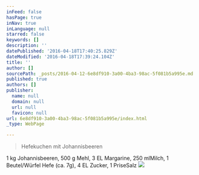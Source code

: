 ```yaml
---
inFeed: false
hasPage: true
inNav: true
inLanguage: null
starred: false
keywords: []
description: ''
datePublished: '2016-04-18T17:40:25.829Z'
dateModified: '2016-04-18T17:39:24.104Z'
title: ''
author: []
sourcePath: _posts/2016-04-12-6e8df910-3a00-4ba3-98ac-5f081b5a995e.md
published: true
authors: []
publisher:
  name: null
  domain: null
  url: null
  favicon: null
url: 6e8df910-3a00-4ba3-98ac-5f081b5a995e/index.html
_type: WebPage

---
```

> Hefekuchen mit Johannisbeeren

1 kg Johannisbeeren, 500 g Mehl, 3 EL Margarine, 250 mlMilch, 1 Beutel/Würfel Hefe (ca. 7g), 4 EL Zucker, 1 PriseSalz
![](https://the-grid-user-content.s3-us-west-2.amazonaws.com/da962515-b2b5-4a79-9eae-8ffc04f51a20.jpg)